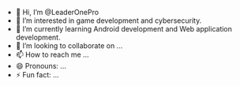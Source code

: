 - 👋 Hi, I’m @LeaderOnePro
- 👀 I’m interested in game development and cybersecurity.
- 🌱 I’m currently learning Android development and Web application development.
- 💞️ I’m looking to collaborate on ...
- 📫 How to reach me ...
- 😄 Pronouns: ...
- ⚡ Fun fact: ...

<!---
LeaderOnePro/LeaderOnePro is a ✨ special ✨ repository because its `README.md` (this file) appears on your GitHub profile.
You can click the Preview link to take a look at your changes.
--->
